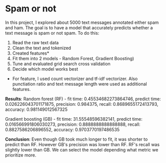 # Spam or not



In this project, I explored about 5000 text messages annotated either spam and ham.
The goal is to have a model that accurately predicts whether a text message is spam or not spam. 
To do this: 

1. Read the raw text data
2. Clean the text and tokenized 
3. Created features*
4. Fit them into 2 models - Random Forest, Gradient Boosting)
5. Tune and evaluated grid search cross validation 
6. Decide which model works best 

* For feature, I used count vectorizer and tf-idf vectorizer. Also punctiation ratio and text message length were used as additional features. 

**Results**: 
Random forest (RF) - 
fit time: 0.45534682273864746, predict time: 0.026226043701171875, precision: 0.984375, recall: 0.8689655172413793, accuracy: 0.981149012567325

Gradient boosting (GB) - 
fit time: 31.55548596382141, predict time: 0.016566991806030273, precision: 0.8888888888888888, recall: 0.8827586206896552, accuracy: 0.9703770197486535

**Conclusion**:
Even though GB took much longer to fit, it was shorter to predict than RF. However GB's precision was lower than RF. RF's recall was slightly lower than GB. We can select the model depending what metric we prioritize more. 
